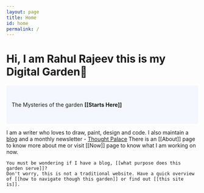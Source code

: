 ```yaml
---
layout: page
title: Home
id: home
permalink: /
---
```


# Hi, I am **Rahul Rajeev** this is my Digital Garden🌱

<p style="padding: 3em 1em; background: #f5f7ff; border-radius: 4px;">The Mysteries of the garden <span style="font-weight: bold">[[Starts Here]]</span>
 </p>

<p>
    I am a writer who loves to draw, paint, design and code. I also maintain a <a href="(https://blog.rahulrajeev.net">blog</a> and a monthly newsletter - <a href="(https://blog.rahulrajeev.net/#/portal)">Thought Palace</a> There is an [[About]] page to know more about me or visit [[Now]] page to know what I am working on now.

    You must be wondering if I have a blog, [[what purpose does this garden serve]]?
    Don't worry, this is not a traditional website. Have a quick overview of [[how to navigate though this garden]] or find out [[this site is]].
</p>


<style>
  .wrapper {
    max-width: 46em;
  }
</style>
